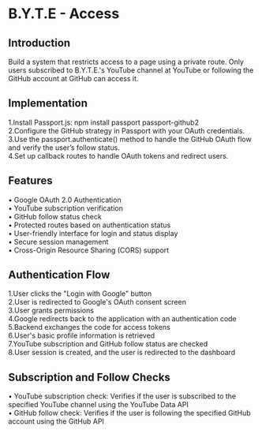 # B.Y.T.E - Access

## Introduction
Build a system that restricts access to a page using a private route. Only users subscribed to B.Y.T.E.'s YouTube channel at YouTube or following the GitHub account at GitHub can access it.

## Implementation 
1.Install Passport.js: npm install passport passport-github2</br>
2.Configure the GitHub strategy in Passport with your OAuth credentials.</br>
3.Use the passport.authenticate() method to handle the GitHub OAuth flow and verify the user’s follow status.</br>
4.Set up callback routes to handle OAuth tokens and redirect users.


## Features
 •  Google OAuth 2.0 Authentication</br>
 •  YouTube subscription verification</br>
 •  GitHub follow status check</br>
 •  Protected routes based on authentication status</br>
 •  User-friendly interface for login and status display</br>
 •  Secure session management</br>
 •  Cross-Origin Resource Sharing (CORS) support

## Authentication Flow
1.User clicks the "Login with Google" button</br>
2.User is redirected to Google's OAuth consent screen</br>
3.User grants permissions</br>
4.Google redirects back to the application with an authentication code</br>
5.Backend exchanges the code for access tokens</br>
6.User's basic profile information is retrieved</br>
7.YouTube subscription and GitHub follow status are checked</br>
8.User session is created, and the user is redirected to the dashboard

## Subscription and Follow Checks
• YouTube subscription check: Verifies if the user is subscribed to the specified YouTube channel using the YouTube Data API</br>
• GitHub follow check: Verifies if the user is following the specified GitHub account using the GitHub API
